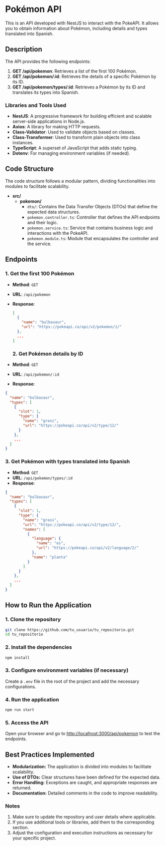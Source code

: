 # Pokémon API

This is an API developed with NestJS to interact with the PokeAPI. It allows you to obtain information about Pokémon, including details and types translated into Spanish.

## Description

The API provides the following endpoints:

1. **GET /api/pokemon**: Retrieves a list of the first 100 Pokémon.
2. **GET /api/pokemon/:id**: Retrieves the details of a specific Pokémon by its ID.
3. **GET /api/pokemon/types/:id**: Retrieves a Pokémon by its ID and translates its types into Spanish.

### Libraries and Tools Used

- **NestJS**: A progressive framework for building efficient and scalable server-side applications in Node.js.
- **Axios**: A library for making HTTP requests.
- **Class-Validator**: Used to validate objects based on classes.
- **Class-Transformer**: Used to transform plain objects into class instances.
- **TypeScript**: A superset of JavaScript that adds static typing.
- **Dotenv**: For managing environment variables (if needed).

## Code Structure

The code structure follows a modular pattern, dividing functionalities into modules to facilitate scalability.

- **src/**
  - **pokemon/**
    - `dto/`: Contains the Data Transfer Objects (DTOs) that define the expected data structures.
    - `pokemon.controller.ts`: Controller that defines the API endpoints and their logic.
    - `pokemon.service.ts`: Service that contains business logic and interactions with the PokeAPI.
    - `pokemon.module.ts`: Module that encapsulates the controller and the service.

## Endpoints

### 1. Get the first 100 Pokémon

- **Method**: `GET`
- **URL**: `/api/pokemon`
- **Response**:

  ```json
  [
    {
      "name": "bulbasaur",
      "url": "https://pokeapi.co/api/v2/pokemon/1/"
    },
    ...
  ]
  ```

  ### 2. Get Pokémon details by ID

- **Method**: `GET`
- **URL**: `/api/pokemon/:id`
- **Response**:

```json
{
  "name": "bulbasaur",
  "types": [
    {
      "slot": 1,
      "type": {
        "name": "grass",
        "url": "https://pokeapi.co/api/v2/type/12/"
      }
    },
    ...
  ]
}
```

### 3. Get Pokémon with types translated into Spanish

- **Method**: `GET`
- **URL**: `/api/pokemon/types/:id`
- **Response**:

```json
{
  "name": "bulbasaur",
  "types": [
    {
      "slot": 1,
      "type": {
        "name": "grass",
        "url": "https://pokeapi.co/api/v2/type/12/",
        "names": [
          {
            "language": {
              "name": "es",
              "url": "https://pokeapi.co/api/v2/language/2/"
            },
            "name": "planta"
          }
        ]
      }
    },
    ...
  ]
}

```

## How to Run the Application

### 1. Clone the repository

```bash
git clone https://github.com/tu_usuario/tu_repositorio.git
cd tu_repositorio
```

### 2. Install the dependencies

```bash
npm install
```

### 3. Configure environment variables (if necessary)

Create a `.env` file in the root of the project and add the necessary configurations.

### 4. Run the application

```bash
npm run start
```

### 5. Access the API

Open your browser and go to <http://localhost:3000/api/pokemon> to test the endpoints.

## Best Practices Implemented

- **Modularization:** The application is divided into modules to facilitate scalability.
- **Use of DTOs:** Clear structures have been defined for the expected data.
- **Error Handling:** Exceptions are caught, and appropriate responses are returned.
- **Documentation:** Detailed comments in the code to improve readability.

### Notes

1. Make sure to update the repository and user details where applicable.
2. If you use additional tools or libraries, add them to the corresponding section.
3. Adjust the configuration and execution instructions as necessary for your specific project.
